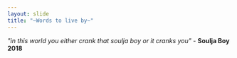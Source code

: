 ```yaml
---
layout: slide
title: "~Words to live by~"
---
```

*"in this world you either crank that soulja boy or it cranks you"* - **Soulja Boy 2018**
